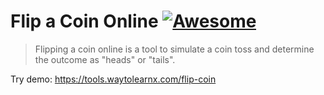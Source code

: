 # Flip a Coin Online [![Awesome](https://cdn.rawgit.com/sindresorhus/awesome/d7305f38d29fed78fa85652e3a63e154dd8e8829/media/badge.svg)](https://github.com/sindresorhus/awesome)

>Flipping a coin online is a tool to simulate a coin toss and determine the outcome as "heads" or "tails".

Try demo: https://tools.waytolearnx.com/flip-coin
